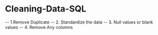 # Cleaning-Data-SQL

-- 1.Remove Duplicate 
-- 2. Standardize the data
-- 3. Null values or blank values
-- 4. Remove Any columns 
